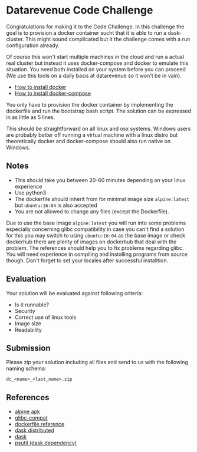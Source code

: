 # Datarevenue Code Challenge

Congratulations for making it to the Code Challenge. In this challenge the goal is to provision a docker container sucht that it is able to run a dask-cluster. This might sound complicated but it the challenge comes with a run configuration already.

Of course this won't start multiple machines in the cloud and run a actual real cluster but instead it uses docker-compose and docker to emulate this situation. You need both installed on your system before you can proceed (We use this tools on a daily basis at datarevenue so it won't be in vain).

* [How to install docker](https://docs.docker.com/engine/installation/)
* [How to install docker-compose](https://docs.docker.com/compose/install/)

You only have to provision the docker container by implementing the dockerfile and run the bootstrap bash script. The solution can be expressed in as little as 5 lines.

This should be straightforward on all linux and osx systems. Windows users are probably better off running a virtual machine with a linux distro but theoretically docker and docker-compose should also run native on Windows.


## Notes
- This should take you between 20-60 minutes depending on your linux experience
- Use python3
- The dockerfile should inherit from for minimal image size `alpine:latest` but `ubuntu:16:04` is also accepted
- You are not allowed to change any files (except the Dockerfile).

Due to use the base image `alpine:latest` you will run into some problems especially concerning glibc compatibility in case you can't find a solution for this you may switch to using `ubuntu:16:04` as the base image or check dockerhub there are plenty of images on dockerhub that deal with the problem. The references should help you to fix problems regarding glibc. You will need experience in compiling and installing programs from source though. Don't forget to set your locales after successful installtion.



## Evaluation
Your solution will be evaluated against following criteria:
* Is it runnable?
* Security
* Correct use of linux tools
* Image size
* Readability


## Submission
Please zip your solution including all files and send to us with
the following naming schema:
```
dc_<name>_<last_name>.zip
```

## References
* [alpine apk](https://wiki.alpinelinux.org/wiki/Alpine_Linux_package_management)
* [glibc-compat](https://github.com/sgerrand/alpine-pkg-glibc)
* [dockerfile reference](https://docs.docker.com/engine/reference/builder/)
* [dask distributed](http://distributed.readthedocs.io/en/latest/install.html)
* [dask](https://dask.readthedocs.io/en/latest/install.html)
* [psutil (dask dependency)](https://pythonhosted.org/psutil/)
